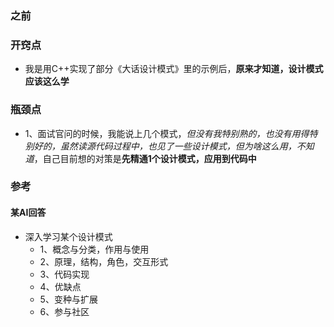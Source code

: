 ### 之前

### 开窍点

+ 我是用C++实现了部分《大话设计模式》里的示例后，**原来才知道，设计模式应该这么学**

### 瓶颈点

+ 1、面试官问的时候，我能说上几个模式，*但没有我特别熟的，也没有用得特别好的，虽然读源代码过程中，也见了一些设计模式，但为啥这么用，不知道*，自己目前想的对策是**先精通1个设计模式，应用到代码中**

### 参考

#### 某AI回答

+ 深入学习某个设计模式
  + 1、概念与分类，作用与使用
  + 2、原理，结构，角色，交互形式
  + 3、代码实现
  + 4、优缺点
  + 5、变种与扩展
  + 6、参与社区